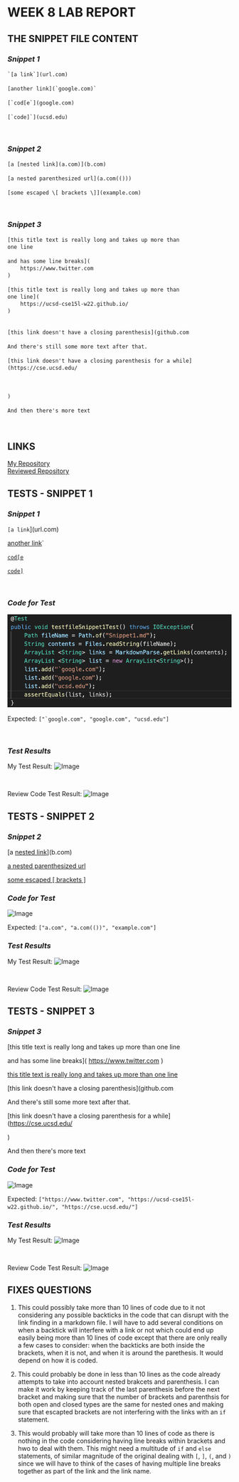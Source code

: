 # **WEEK 8 LAB REPORT**

## **THE SNIPPET FILE CONTENT**
### *Snippet 1*
```
`[a link`](url.com)

[another link](`google.com)`

[`cod[e`](google.com)

[`code]`](ucsd.edu)
```
<br>

### *Snippet 2*
```
[a [nested link](a.com)](b.com)

[a nested parenthesized url](a.com(()))

[some escaped \[ brackets \]](example.com)
```
<br>

### *Snippet 3*
```
[this title text is really long and takes up more than 
one line

and has some line breaks](
    https://www.twitter.com
)

[this title text is really long and takes up more than 
one line](
    https://ucsd-cse15l-w22.github.io/
)


[this link doesn't have a closing parenthesis](github.com

And there's still some more text after that.

[this link doesn't have a closing parenthesis for a while](https://cse.ucsd.edu/



)

And then there's more text
```
<br>

## **LINKS**
[My Repository](https://github.com/tylereriksen/markdown-parse.git) <br>
[Reviewed Repository](https://github.com/littlefishy1/markdown-parse.git)
<br>

## **TESTS - SNIPPET 1**

### *Snippet 1*
`[a link`](url.com)

[another link](`google.com)`

[`cod[e`](google.com)

[`code]`](ucsd.edu)

<br>

### *Code for Test*
![Image](pic4-1.png)

Expected:
```["`google.com", "google.com", "ucsd.edu"]```

<br>

### *Test Results*
My Test Result:
![Image](pic4-3.png)

<br>

Review Code Test Result:
![Image](pic4-2.png)
<br>

## **TESTS - SNIPPET 2**

### *Snippet 2*
[a [nested link](a.com)](b.com)

[a nested parenthesized url](a.com(()))

[some escaped \[ brackets \]](example.com)

### *Code for Test*
![Image](pic4-5.png)

Expected:
```["a.com", "a.com(())", "example.com"]```


### *Test Results*
My Test Result:
![Image](pic4-4.png)


<br>

Review Code Test Result:
![Image](pic4-6.png)
<br>


## **TESTS - SNIPPET 3**

### *Snippet 3*
[this title text is really long and takes up more than 
one line

and has some line breaks](
    https://www.twitter.com
)

[this title text is really long and takes up more than 
one line](
    https://ucsd-cse15l-w22.github.io/
)


[this link doesn't have a closing parenthesis](github.com

And there's still some more text after that.

[this link doesn't have a closing parenthesis for a while](https://cse.ucsd.edu/



)

And then there's more text

### *Code for Test*
![Image](pic4-8.png)

Expected:
```["https://www.twitter.com", "https://ucsd-cse15l-w22.github.io/", "https://cse.ucsd.edu/"]```


### *Test Results*
My Test Result:
![Image](pic4-9.png)


<br>

Review Code Test Result:
![Image](pic4-7.png)
<br>

## FIXES QUESTIONS
1. This could possibly take more than 10 lines of code due to it not considering any possible backticks in the code that can disrupt with the link finding in a markdown file. I will have to add several conditions on when a backtick will interfere with a link or not which could end up easily being more than 10 lines of code except that there are only really a few cases to consider: when the backticks are both inside the brackets, when it is not, and when it is around the parethesis. It would depend on how it is coded.

2. This could probably be done in less than 10 lines as the code already attempts to take into account nested brakcets and parenthesis. I can make it work by keeping track of the last parenthesis before the next bracket and making sure that the number of brackets and parenthsis for both open and closed types are the same for nested ones and making sure that escapted brackets are not interfering with the links with an `if` statement.

3. This would probably will take more than 10 lines of code as there is nothing in the code considering having line breaks within brackets and hwo to deal with them. This might need a multitude of `if` and `else` statements, of similar magnitude of the original dealing with `[`, `]`, `(`, and `)` since we will have to think of the cases of having multiple line breaks together as part of the link and the link name.

